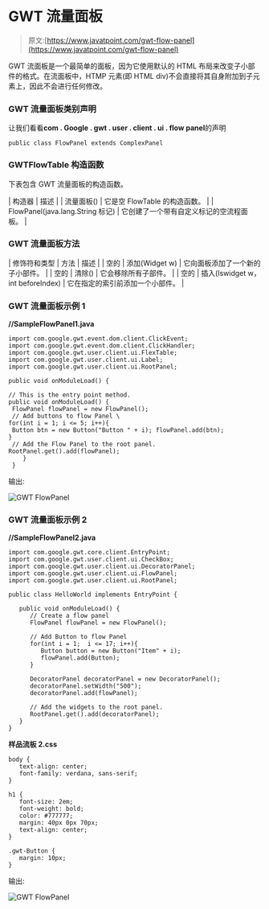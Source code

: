 # GWT 流量面板

> 原文:[https://www.javatpoint.com/gwt-flow-panel](https://www.javatpoint.com/gwt-flow-panel)

GWT 流面板是一个最简单的面板，因为它使用默认的 HTML 布局来改变子小部件的格式。在流面板中，HTMP 元素(即 HTML div)不会直接将其自身附加到子元素上，因此不会进行任何修改。

### GWT 流量面板类别声明

让我们看看**com . Google . gwt . user . client . ui . flow panel**的声明

```
public class FlowPanel extends ComplexPanel

```

### GWTFlowTable 构造函数

下表包含 GWT 流量面板的构造函数。

| 构造器 | 描述 |
| 流量面板() | 它是空 FlowTable 的构造函数。 |
| FlowPanel(java.lang.String 标记) | 它创建了一个带有自定义标记的空流程面板。 |

### GWT 流量面板方法

| 修饰符和类型 | 方法 | 描述 |
| 空的 | 添加(Widget w) | 它向面板添加了一个新的子小部件。 |
| 空的 | 清除() | 它会移除所有子部件。 |
| 空的 | 插入(Iswidget w，int beforeIndex) | 它在指定的索引前添加一个小部件。 |

### GWT 流量面板示例 1

**//SampleFlowPanel1.java**

```
import com.google.gwt.event.dom.client.ClickEvent; 
import com.google.gwt.event.dom.client.ClickHandler; 
import com.google.gwt.user.client.ui.FlexTable; 
import com.google.gwt.user.client.ui.Label; 
import com.google.gwt.user.client.ui.RootPanel; 

public void onModuleLoad() {

// This is the entry point method. 
public void onModuleLoad() {
 FlowPanel flowPanel = new FlowPanel();
 // Add buttons to flow Panel \
for(int i = 1; i <= 5; i++){
 Button btn = new Button("Button " + i); flowPanel.add(btn); 
}
 // Add the Flow Panel to the root panel. RootPanel.get().add(flowPanel);
	}
 }

```

输出:

![GWT FlowPanel ](../Images/0ff4d22f3bd1c6df4850f2d17f87f26b.png)

### GWT 流量面板示例 2

**//SampleFlowPanel2.java**

```
import com.google.gwt.core.client.EntryPoint;
import com.google.gwt.user.client.ui.CheckBox;
import com.google.gwt.user.client.ui.DecoratorPanel;
import com.google.gwt.user.client.ui.FlowPanel;
import com.google.gwt.user.client.ui.RootPanel;

public class HelloWorld implements EntryPoint {

   public void onModuleLoad() {
      // Create a flow panel			
      FlowPanel flowPanel = new FlowPanel();

      // Add Button to flow Panel
      for(int i = 1;  i <= 17; i++){
         Button button = new Button("Item" + i);
         flowPanel.add(Button);
      }

      DecoratorPanel decoratorPanel = new DecoratorPanel();
      decoratorPanel.setWidth("500");
      decoratorPanel.add(flowPanel);

      // Add the widgets to the root panel.
      RootPanel.get().add(decoratorPanel);
   }
}

```

**样品流板 2.css**

```
body {
   text-align: center;
   font-family: verdana, sans-serif;
}

h1 {
   font-size: 2em;
   font-weight: bold;
   color: #777777;
   margin: 40px 0px 70px;
   text-align: center;
}

.gwt-Button {
   margin: 10px;	
}

```

输出:

![GWT FlowPanel ](../Images/288b1433e441e6fef7c6333607e9e18d.png)